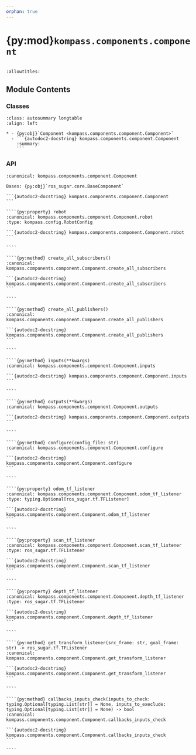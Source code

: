 ```yaml
---
orphan: true
---
```


# {py:mod}`kompass.components.component`

```{py:module} kompass.components.component
```

```{autodoc2-docstring} kompass.components.component
:allowtitles:
```

## Module Contents

### Classes

````{list-table}
:class: autosummary longtable
:align: left

* - {py:obj}`Component <kompass.components.component.Component>`
  - ```{autodoc2-docstring} kompass.components.component.Component
    :summary:
    ```
````

### API

`````{py:class} Component(component_name: str, config: typing.Optional[kompass.config.ComponentConfig] = None, config_file: typing.Optional[str] = None, inputs: typing.Optional[kompass.config.BaseAttrs] = None, outputs: typing.Optional[kompass.config.BaseAttrs] = None, fallbacks: typing.Optional[ros_sugar.core.ComponentFallbacks] = None, allowed_inputs: typing.Optional[type[kompass.topic.RestrictedTopicsConfig]] = None, allowed_outputs: typing.Optional[type[kompass.topic.RestrictedTopicsConfig]] = None, callback_group=None, **kwargs)
:canonical: kompass.components.component.Component

Bases: {py:obj}`ros_sugar.core.BaseComponent`

```{autodoc2-docstring} kompass.components.component.Component
```

````{py:property} robot
:canonical: kompass.components.component.Component.robot
:type: kompass.config.RobotConfig

```{autodoc2-docstring} kompass.components.component.Component.robot
```

````

````{py:method} create_all_subscribers()
:canonical: kompass.components.component.Component.create_all_subscribers

```{autodoc2-docstring} kompass.components.component.Component.create_all_subscribers
```

````

````{py:method} create_all_publishers()
:canonical: kompass.components.component.Component.create_all_publishers

```{autodoc2-docstring} kompass.components.component.Component.create_all_publishers
```

````

````{py:method} inputs(**kwargs)
:canonical: kompass.components.component.Component.inputs

```{autodoc2-docstring} kompass.components.component.Component.inputs
```

````

````{py:method} outputs(**kwargs)
:canonical: kompass.components.component.Component.outputs

```{autodoc2-docstring} kompass.components.component.Component.outputs
```

````

````{py:method} configure(config_file: str)
:canonical: kompass.components.component.Component.configure

```{autodoc2-docstring} kompass.components.component.Component.configure
```

````

````{py:property} odom_tf_listener
:canonical: kompass.components.component.Component.odom_tf_listener
:type: typing.Optional[ros_sugar.tf.TFListener]

```{autodoc2-docstring} kompass.components.component.Component.odom_tf_listener
```

````

````{py:property} scan_tf_listener
:canonical: kompass.components.component.Component.scan_tf_listener
:type: ros_sugar.tf.TFListener

```{autodoc2-docstring} kompass.components.component.Component.scan_tf_listener
```

````

````{py:property} depth_tf_listener
:canonical: kompass.components.component.Component.depth_tf_listener
:type: ros_sugar.tf.TFListener

```{autodoc2-docstring} kompass.components.component.Component.depth_tf_listener
```

````

````{py:method} get_transform_listener(src_frame: str, goal_frame: str) -> ros_sugar.tf.TFListener
:canonical: kompass.components.component.Component.get_transform_listener

```{autodoc2-docstring} kompass.components.component.Component.get_transform_listener
```

````

````{py:method} callbacks_inputs_check(inputs_to_check: typing.Optional[typing.List[str]] = None, inputs_to_execlude: typing.Optional[typing.List[str]] = None) -> bool
:canonical: kompass.components.component.Component.callbacks_inputs_check

```{autodoc2-docstring} kompass.components.component.Component.callbacks_inputs_check
```

````

`````
